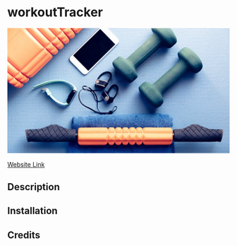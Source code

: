 # workoutTracker

![Website Tutorial](https://github.com/caropukenis/workoutTracker/blob/main/public/images/workout.jpg)

[Website Link](https://polar-dawn-75626.herokuapp.com/?id=5fa5b627ec507b00222ad4a1)


## Description


## Installation


## Credits
